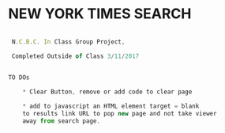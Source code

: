 # NEW YORK TIMES SEARCH

```javascript

 N.C.B.C. In Class Group Project, 

 Completed Outside of Class 3/11/2017

```


```javascript

TO DOs

	* Clear Button, remove or add code to clear page
	
	* add to javascript an HTML element target = blank
	to results link URL to pop new page and not take viewer
	away from search page.

```